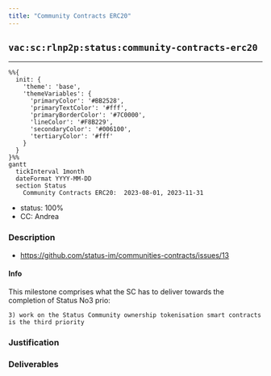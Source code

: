 ```yaml
---
title: "Community Contracts ERC20"
---
```

## `vac:sc:rlnp2p:status:community-contracts-erc20`
---

```mermaid
%%{ 
  init: { 
    'theme': 'base', 
    'themeVariables': { 
      'primaryColor': '#BB2528', 
      'primaryTextColor': '#fff', 
      'primaryBorderColor': '#7C0000', 
      'lineColor': '#F8B229', 
      'secondaryColor': '#006100', 
      'tertiaryColor': '#fff' 
    } 
  } 
}%%
gantt
  tickInterval 1month
  dateFormat YYYY-MM-DD
  section Status
    Community Contracts ERC20:  2023-08-01, 2023-11-31
```

- status: 100%
- CC: Andrea

### Description

* https://github.com/status-im/communities-contracts/issues/13

#### Info

This milestone comprises what the SC has to deliver towards the completion of Status No3 prio:

`3) work on the Status Community ownership tokenisation smart contracts is the third priority`

### Justification


### Deliverables



